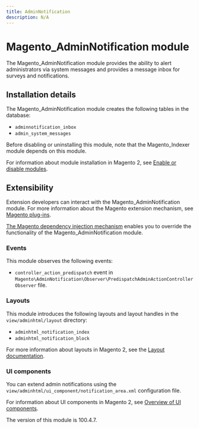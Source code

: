 ```yaml
---
title: AdminNotification
description: N/A
---
```


# Magento_AdminNotification module

The Magento_AdminNotification module provides the ability to alert administrators via system messages and provides a message inbox for surveys and notifications.

## Installation details

The Magento_AdminNotification module creates the following tables in the database:

- `adminnotification_inbox`
- `admin_system_messages`

Before disabling or uninstalling this module, note that the Magento_Indexer module depends on this module.

For information about module installation in Magento 2, see [Enable or disable modules](https://experienceleague.adobe.com/en/docs/commerce-operations/installation-guide/tutorials/manage-modules).

## Extensibility

Extension developers can interact with the Magento_AdminNotification module. For more information about the Magento extension mechanism, see [Magento plug-ins](https://developer.adobe.com/commerce/php/development/components/plugins/).

[The Magento dependency injection mechanism](https://developer.adobe.com/commerce/php/development/components/dependency-injection/) enables you to override the functionality of the Magento_AdminNotification module.

### Events

This module observes the following events:

- `controller_action_predispatch` event in `Magento\AdminNotification\Observer\PredispatchAdminActionControllerObserver` file.

### Layouts

This module introduces the following layouts and layout handles in the `view/adminhtml/layout` directory:

- `adminhtml_notification_index`
- `adminhtml_notification_block`

For more information about layouts in Magento 2, see the [Layout documentation](https://developer.adobe.com/commerce/frontend-core/guide/layouts/).

### UI components

You can extend admin notifications using the `view/adminhtml/ui_component/notification_area.xml` configuration file.

For information about UI components in Magento 2, see [Overview of UI components](https://developer.adobe.com/commerce/frontend-core/ui-components/).

<InlineAlert slots="text" />
The version of this module is 100.4.7.
